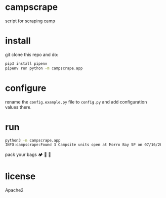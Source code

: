 # campscrape
script for scraping camp

# install
git clone this repo and do:

```bash
pip3 install pipenv
pipenv run python -m campscrape.app
```

# configure
rename the `config.example.py` file to `config.py` and add configuration values there.

# run
```bash
python3 -m campscrape.app
INFO:campscrape:Found 3 Campsite units open at Morro Bay SP on 07/16/2019
```

pack your bags :camping: :guitar: :wolf:

# license
Apache2
